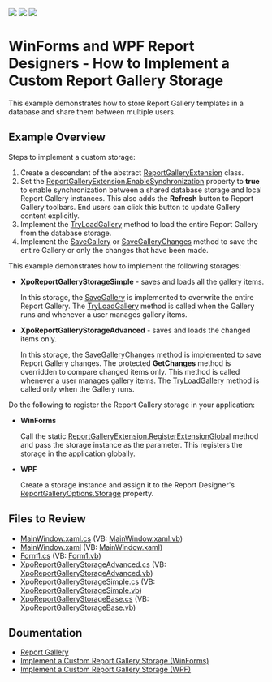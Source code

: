 <!-- default badges list -->
![](https://img.shields.io/endpoint?url=https://codecentral.devexpress.com/api/v1/VersionRange/187624522/22.1.2%2B)
[![](https://img.shields.io/badge/Open_in_DevExpress_Support_Center-FF7200?style=flat-square&logo=DevExpress&logoColor=white)](https://supportcenter.devexpress.com/ticket/details/T828700)
[![](https://img.shields.io/badge/📖_How_to_use_DevExpress_Examples-e9f6fc?style=flat-square)](https://docs.devexpress.com/GeneralInformation/403183)
<!-- default badges end -->
# WinForms and WPF Report Designers - How to Implement a Custom Report Gallery Storage 

This example demonstrates how to store Report Gallery templates in a database and share them between multiple users.

## Example Overview

Steps to implement a custom storage:
1. Create a descendant of the abstract [ReportGalleryExtension](https://docs.devexpress.com/XtraReports/DevExpress.XtraReports.Extensions.ReportGalleryExtension) class.
2. Set the [ReportGalleryExtension.EnableSynchronization](https://docs.devexpress.com/XtraReports/DevExpress.XtraReports.Extensions.ReportGalleryExtension.EnableSynchronization) property to **true** to enable synchronization between a shared database storage and local Report Gallery instances. This also adds the **Refresh** button to Report Gallery toolbars. End users can click this button to update Gallery content explicitly. 
3. Implement the [TryLoadGallery](https://docs.devexpress.com/XtraReports/DevExpress.XtraReports.Extensions.ReportGalleryExtension.TryLoadGallery(DevExpress.XtraReports.ReportGallery.Gallery-)) method to load the entire Report Gallery from the database storage.
4. Implement the [SaveGallery](https://docs.devexpress.com/XtraReports/DevExpress.XtraReports.Extensions.ReportGalleryExtension.SaveGallery(DevExpress.XtraReports.ReportGallery.Gallery)) or [SaveGalleryChanges](https://docs.devexpress.com/XtraReports/DevExpress.XtraReports.Extensions.ReportGalleryExtension.SaveGalleryChanges(Gallery--IEnumerable-GalleryItem---GalleryActionType)) method to save the entire Gallery or only the changes that have been made.

This example demonstrates how to implement the following storages: 

* **XpoReportGalleryStorageSimple** - saves and loads all the gallery items.

    In this storage, the [SaveGallery](https://docs.devexpress.com/XtraReports/DevExpress.XtraReports.Extensions.ReportGalleryExtension.SaveGallery(DevExpress.XtraReports.ReportGallery.Gallery)) is implemented to overwrite the entire Report Gallery. The [TryLoadGallery](https://docs.devexpress.com/XtraReports/DevExpress.XtraReports.Extensions.ReportGalleryExtension.TryLoadGallery(DevExpress.XtraReports.ReportGallery.Gallery-)) method is called when the Gallery runs and whenever a user manages gallery items. 

* **XpoReportGalleryStorageAdvanced** - saves and loads the changed items only.

    In this storage, the [SaveGalleryChanges](https://docs.devexpress.com/XtraReports/DevExpress.XtraReports.Extensions.ReportGalleryExtension.SaveGalleryChanges(Gallery--IEnumerable-GalleryItem---GalleryActionType)) method is implemented to save Report Gallery changes. The protected **GetChanges** method is overridden to compare changed items only. This method is called whenever a user manages gallery items. The  [TryLoadGallery](https://docs.devexpress.com/XtraReports/DevExpress.XtraReports.Extensions.ReportGalleryExtension.TryLoadGallery(DevExpress.XtraReports.ReportGallery.Gallery-)) method is called only when the Gallery runs.

Do the following to register the Report Gallery storage in your application:

* **WinForms**

    Call the static [ReportGalleryExtension.RegisterExtensionGlobal](https://docs.devexpress.com/XtraReports/DevExpress.XtraReports.Extensions.ReportGalleryExtension.RegisterExtensionGlobal(DevExpress.XtraReports.Extensions.ReportGalleryExtension)) method and pass the storage instance as the parameter. This registers the storage in the application globally.

* **WPF**
  
    Create a storage instance and assign it to the Report Designer's [ReportGalleryOptions.Storage](https://docs.devexpress.com/WPF/DevExpress.Xpf.Reports.UserDesigner.ReportGalleryOptions.Storage) property.

## Files to Review

* [MainWindow.xaml.cs](CS/ReportGalleryWPF/MainWindow.xaml.cs) (VB: [MainWindow.xaml.vb](VB/ReportGalleryWPF/MainWindow.xaml.vb))
* [MainWindow.xaml](CS/ReportGalleryWPF/MainWindow.xaml) (VB: [MainWindow.xaml](VB/ReportGalleryWPF/MainWindow.xaml))
* [Form1.cs](CS/ReportGalleryWinForms/Form1.cs) (VB: [Form1.vb](VB/ReportGalleryWinForms/Form1.vb))
* [XpoReportGalleryStorageAdvanced.cs](CS/XpoReportGalleryStorage/XpoReportGalleryStorageAdvanced.cs) (VB: [XpoReportGalleryStorageAdvanced.vb](VB/XpoReportGalleryStorage/XpoReportGalleryStorageAdvanced.vb))
* [XpoReportGalleryStorageSimple.cs](CS/XpoReportGalleryStorage/XpoReportGalleryStorageSimple.cs) (VB: [XpoReportGalleryStorageSimple.vb](VB/XpoReportGalleryStorage/XpoReportGalleryStorageSimple.vb))
* [XpoReportGalleryStorageBase.cs](CS/XpoReportGalleryStorage/XpoReportGalleryStorageBase.cs) (VB: [XpoReportGalleryStorageBase.vb](VB/XpoReportGalleryStorage/XpoReportGalleryStorageBase.vb))

## Doumentation

* [Report Gallery](https://docs.devexpress.com/XtraReports/118624/visual-studio-report-designer/dock-panels/report-gallery)
* [Implement a Custom Report Gallery Storage (WinForms)](https://docs.devexpress.com/XtraReports/400823)
* [Implement a Custom Report Gallery Storage (WPF)](https://docs.devexpress.com/XtraReports/400711#provide-custom-storage)
